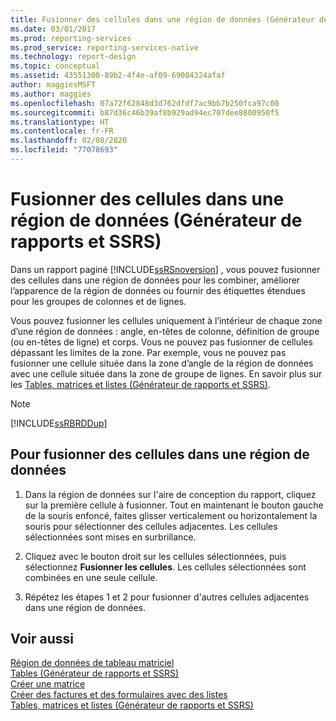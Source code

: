 ```yaml
---
title: Fusionner des cellules dans une région de données (Générateur de rapports) | Microsoft Docs
ms.date: 03/01/2017
ms.prod: reporting-services
ms.prod_service: reporting-services-native
ms.technology: report-design
ms.topic: conceptual
ms.assetid: 43551300-89b2-4f4e-af09-69084324afaf
author: maggiesMSFT
ms.author: maggies
ms.openlocfilehash: 07a72f62848d3d762dfdf7ac9bb7b250fca97c00
ms.sourcegitcommit: b87d36c46b39af8b929ad94ec707dee8800950f5
ms.translationtype: HT
ms.contentlocale: fr-FR
ms.lasthandoff: 02/08/2020
ms.locfileid: "77078693"
---
```

# <a name="merge-cells-in-a-data-region-report-builder-and-ssrs"></a>Fusionner des cellules dans une région de données (Générateur de rapports et SSRS)
Dans un rapport paginé [!INCLUDE[ssRSnoversion](../../includes/ssrsnoversion-md.md)] , vous pouvez fusionner des cellules dans une région de données pour les combiner, améliorer l’apparence de la région de données ou fournir des étiquettes étendues pour les groupes de colonnes et de lignes.  
  
Vous pouvez fusionner les cellules uniquement à l’intérieur de chaque zone d’une région de données : angle, en-têtes de colonne, définition de groupe (ou en-têtes de ligne) et corps. Vous ne pouvez pas fusionner de cellules dépassant les limites de la zone. Par exemple, vous ne pouvez pas fusionner une cellule située dans la zone d’angle de la région de données avec une cellule située dans la zone de groupe de lignes. En savoir plus sur les [Tables, matrices et listes &#40;Générateur de rapports et SSRS&#41;](../../reporting-services/report-design/tables-matrices-and-lists-report-builder-and-ssrs.md).  
  
> [!NOTE]  
>  [!INCLUDE[ssRBRDDup](../../includes/ssrbrddup-md.md)]  
  
## <a name="to-merge-cells-in-a-data-region"></a>Pour fusionner des cellules dans une région de données  
  
1.  Dans la région de données sur l'aire de conception du rapport, cliquez sur la première cellule à fusionner. Tout en maintenant le bouton gauche de la souris enfoncé, faites glisser verticalement ou horizontalement la souris pour sélectionner des cellules adjacentes. Les cellules sélectionnées sont mises en surbrillance.  
  
2.  Cliquez avec le bouton droit sur les cellules sélectionnées, puis sélectionnez **Fusionner les cellules**. Les cellules sélectionnées sont combinées en une seule cellule.  
  
3.  Répétez les étapes 1 et 2 pour fusionner d'autres cellules adjacentes dans une région de données.  
  
## <a name="see-also"></a>Voir aussi  
[Région de données de tableau matriciel](../../reporting-services/report-design/tablix-data-region-report-builder-and-ssrs.md)  
 [Tables &#40;Générateur de rapports et SSRS&#41;](../../reporting-services/report-design/tables-report-builder-and-ssrs.md)   
 [Créer une matrice](../../reporting-services/report-design/create-a-matrix-report-builder-and-ssrs.md)   
 [Créer des factures et des formulaires avec des listes](../../reporting-services/report-design/create-invoices-and-forms-with-lists-report-builder-and-ssrs.md)  
[Tables, matrices et listes &#40;Générateur de rapports et SSRS&#41;](../../reporting-services/report-design/tables-matrices-and-lists-report-builder-and-ssrs.md)  
  
  
